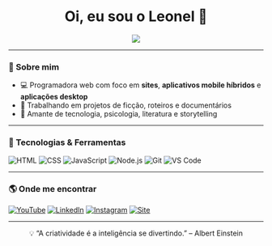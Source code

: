 <h1 align="center">Oi, eu sou o Leonel 👋</h1>

<p align="center">
  <img src="https://readme-typing-svg.herokuapp.com/?lines=Desenvolvedor+Web;Apaixonado+por+Tecnologia;Criador+de+Conteúdo;Bem-vindo+ao+meu+GitHub!&center=true&width=500&height=45">
</p>

---

### 🚀 Sobre mim

- 💻 Programadora web com foco em **sites**, **aplicativos mobile híbridos** e **aplicações desktop**
- 📖 Trabalhando em projetos de ficção, roteiros e documentários
- 🧠 Amante de tecnologia, psicologia, literatura e storytelling

---

### 🧰 Tecnologias & Ferramentas

![HTML](https://img.shields.io/badge/HTML5-E34F26?logo=html5&logoColor=fff&style=for-the-badge)
![CSS](https://img.shields.io/badge/CSS3-1572B6?logo=css3&logoColor=fff&style=for-the-badge)
![JavaScript](https://img.shields.io/badge/JavaScript-F7DF1E?logo=javascript&logoColor=000&style=for-the-badge)
![Node.js](https://img.shields.io/badge/Node.js-339933?logo=nodedotjs&logoColor=fff&style=for-the-badge)
![Git](https://img.shields.io/badge/Git-F05032?logo=git&logoColor=fff&style=for-the-badge)
![VS Code](https://img.shields.io/badge/VS_Code-007ACC?logo=visual-studio-code&logoColor=fff&style=for-the-badge)

---


### 🌎 Onde me encontrar

[![YouTube](https://img.shields.io/badge/YouTube-FF0000?style=for-the-badge&logo=youtube&logoColor=white)](https://youtube.com/@Arkano)
[![LinkedIn](https://img.shields.io/badge/LinkedIn-0A66C2?style=for-the-badge&logo=linkedin&logoColor=white)](https://www.linkedin.com/in/seu-usuario)
[![Instagram](https://img.shields.io/badge/Instagram-E4405F?style=for-the-badge&logo=instagram&logoColor=white)](https://instagram.com/leo)
[![Site](https://img.shields.io/badge/Portfolio-000000?style=for-the-badge&logo=About.me&logoColor=white)](https://leo.miguins)

---

<p align="center">
  💡 “A criatividade é a inteligência se divertindo.” – Albert Einstein
</p>
